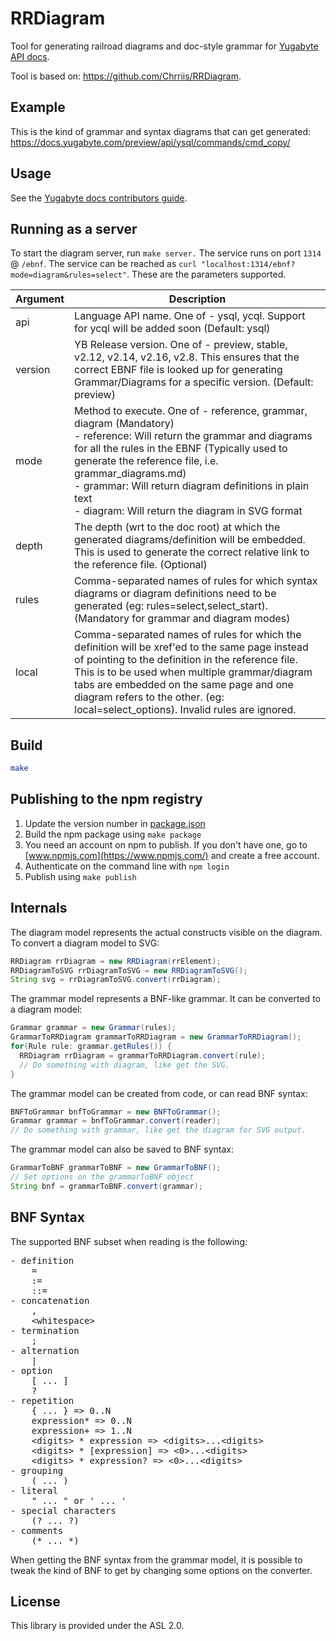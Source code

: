 # RRDiagram

Tool for generating railroad diagrams and doc-style grammar for [Yugabyte API docs](https://docs.yugabyte.com).

Tool is based on: <https://github.com/Chrriis/RRDiagram>.

## Example

This is the kind of grammar and syntax diagrams that can get generated: <https://docs.yugabyte.com/preview/api/ysql/commands/cmd_copy/>

## Usage

See the [Yugabyte docs contributors guide](https://docs.yugabyte.com/preview/contribute/docs/syntax-diagrams/).

## Running as a server

To start the diagram server, run `make server.` The service runs on port `1314` @ `/ebnf`. The service can be reached as `curl "localhost:1314/ebnf?mode=diagram&rules=select"`. These are the parameters supported.

| Argument | Description |
| -------- | ----------- |
| api      |  Language API name. One of - ysql, ycql. Support for ycql will be added soon (Default: ysql) |
| version  | YB Release version. One of - preview, stable, v2.12, v2.14, v2.16, v2.8. This ensures that the correct EBNF file is looked up for generating Grammar/Diagrams for a specific version. (Default: preview) |
| mode     | Method to execute. One of - reference, grammar, diagram (Mandatory) <br>- reference: Will return the grammar and diagrams for all the rules in the EBNF (Typically used to generate the reference file, i.e. grammar_diagrams.md)<br>- grammar: Will return diagram definitions in plain text <br>- diagram: Will return the diagram in SVG format |
| depth    | The depth (wrt to the doc root) at which the generated diagrams/definition will be embedded. This is used to generate the correct relative link to the reference file. (Optional) |
| rules    | Comma-separated names of rules for which syntax diagrams or diagram definitions need to be generated (eg: rules=select,select_start). (Mandatory for grammar and diagram modes) |
| local    | Comma-separated names of rules for which the definition will be xref'ed to the same page instead of pointing to the definition in the reference file. This is to be used when multiple grammar/diagram tabs are embedded on the same page and one diagram refers to the other. (eg: local=select_options). Invalid rules are ignored. |

## Build

```bash
make
```

## Publishing to the npm registry

1. Update the version number in [package.json](package.json)
1. Build the npm package using `make package`
1. You need an account on npm to publish. If you don't have one, go to [www.npmjs.com](https://www.npmjs.com/) and create a free account.
1. Authenticate on the command line with `npm login`
1. Publish using `make publish`

## Internals

The diagram model represents the actual constructs visible on the diagram.
To convert a diagram model to SVG:

```java
RRDiagram rrDiagram = new RRDiagram(rrElement);
RRDiagramToSVG rrDiagramToSVG = new RRDiagramToSVG();
String svg = rrDiagramToSVG.convert(rrDiagram);
```

The grammar model represents a BNF-like grammar.
It can be converted to a diagram model:

```java
Grammar grammar = new Grammar(rules);
GrammarToRRDiagram grammarToRRDiagram = new GrammarToRRDiagram();
for(Rule rule: grammar.getRules()) {
  RRDiagram rrDiagram = grammarToRRDiagram.convert(rule);
  // Do something with diagram, like get the SVG.
}
```

The grammar model can be created from code, or can read BNF syntax:

```java
BNFToGrammar bnfToGrammar = new BNFToGrammar();
Grammar grammar = bnfToGrammar.convert(reader);
// Do something with grammar, like get the diagram for SVG output.
```

The grammar model can also be saved to BNF syntax:

```java
GrammarToBNF grammarToBNF = new GrammarToBNF();
// Set options on the grammarToBNF object
String bnf = grammarToBNF.convert(grammar);
```

## BNF Syntax

The supported BNF subset when reading is the following:

<pre>
- definition
    =
    :=
    ::=
- concatenation
    ,
    &lt;whitespace&gt;
- termination
    ;
- alternation
    |
- option
    [ ... ]
    ?
- repetition
    { ... } =&gt; 0..N
    expression* =&gt; 0..N
    expression+ =&gt; 1..N
    &lt;digits&gt; * expression => &lt;digits&gt;...&lt;digits&gt;
    &lt;digits&gt; * [expression] => &lt;0&gt;...&lt;digits&gt;
    &lt;digits&gt; * expression? => &lt;0&gt;...&lt;digits&gt;
- grouping
    ( ... )
- literal
    " ... " or ' ... '
- special characters
    (? ... ?)
- comments
    (* ... *)
</pre>

When getting the BNF syntax from the grammar model, it is possible to tweak the kind of BNF to get by changing some options on the converter.

## License

This library is provided under the ASL 2.0.
